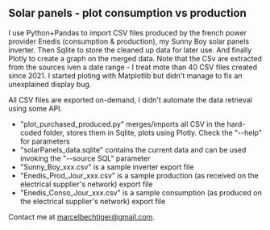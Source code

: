 ## Solar panels - plot consumption vs production

I use Python+Pandas to import CSV files produced by the french power provider Enedis (consumption & production), my Sunny Boy solar panels inverter. Then Sqlite to store the cleaned up data for later use. And finally Plotly to create a graph on the merged data. Note that the CSv are extracted from the sources iven a date range - I treat mote than 40 CSV files created since 2021. I started ploting with Matplotlib but didn't manage to fix an unexplained display bug.

All CSV files are exported on-demand, I didn't automate the data retrieval using some API.

- "plot_purchased_produced.py" merges/imports all CSV in the hard-coded folder, stores them in Sqlite, plots using Plotly. Check the "--help" for parameters
- "solarPanels_data.sqlite" contains the current data and can be used invoking the "--source SQL" parameter
- "Sunny_Boy_xxx.csv" is a sample inverter export file
- "Enedis_Prod_Jour_xxx.csv" is a sample production (as received on the electrical supplier's network) export file
- "Enedis_Conso_Jour_xxx.csv" is a sample consumption (as produced on the electrical supplier's network) export file

Contact me at marcelbechtiger@gmail.com.
